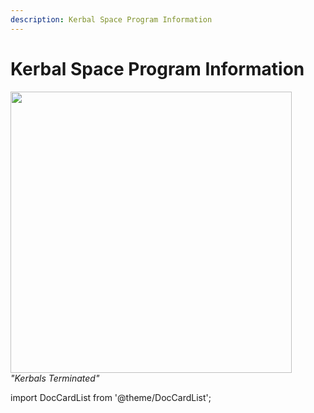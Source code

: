 ```yaml
---
description: Kerbal Space Program Information
---
```


# Kerbal Space Program Information

<div class="flex-vcenter mb-1">
<img src="https://shared.akamai.steamstatic.com/store_item_assets/steam/apps/220200/header.jpg" width="450px"/>
</div>
<i>"Kerbals Terminated"</i>

import DocCardList from '@theme/DocCardList';

<DocCardList />